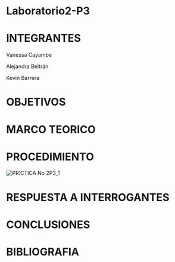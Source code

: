 # Laboratorio2-P3
# INTEGRANTES
Vanessa Cayambe

Alejandra Beltrán

Kevin Barrera
# OBJETIVOS
# MARCO TEORICO
# PROCEDIMIENTO

![PR¦CTICA No 2P3_1](https://user-images.githubusercontent.com/84421370/132275724-0f19a145-3170-433c-a4f5-37ed0be7ffdf.jpg)


# RESPUESTA A INTERROGANTES
# CONCLUSIONES
# BIBLIOGRAFIA
